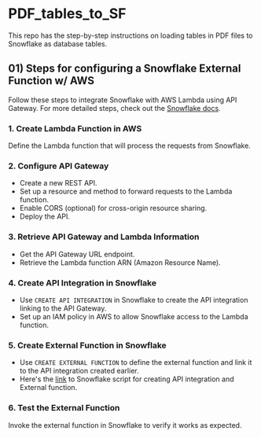 # PDF_tables_to_SF
This repo has the step-by-step instructions on loading tables in PDF files to Snowflake as database tables.

## 01) Steps for configuring a Snowflake External Function w/ AWS

Follow these steps to integrate Snowflake with AWS Lambda using API Gateway. For more detailed steps, check out the [Snowflake docs](https://docs.snowflake.com/en/sql-reference/external-functions-creating-aws-ui).

### 1. Create Lambda Function in AWS
Define the Lambda function that will process the requests from Snowflake.

### 2. Configure API Gateway
- Create a new REST API.
- Set up a resource and method to forward requests to the Lambda function.
- Enable CORS (optional) for cross-origin resource sharing.
- Deploy the API.

### 3. Retrieve API Gateway and Lambda Information
- Get the API Gateway URL endpoint.
- Retrieve the Lambda function ARN (Amazon Resource Name).

### 4. Create API Integration in Snowflake
- Use `CREATE API INTEGRATION` in Snowflake to create the API integration linking to the API Gateway.
- Set up an IAM policy in AWS to allow Snowflake access to the Lambda function.

### 5. Create External Function in Snowflake
- Use `CREATE EXTERNAL FUNCTION` to define the external function and link it to the API integration created earlier.
- Here's the [link](snowflake_scripts/01_configure_external_function.sql) to Snowflake script for creating API integration and External function.

### 6. Test the External Function
Invoke the external function in Snowflake to verify it works as expected.
